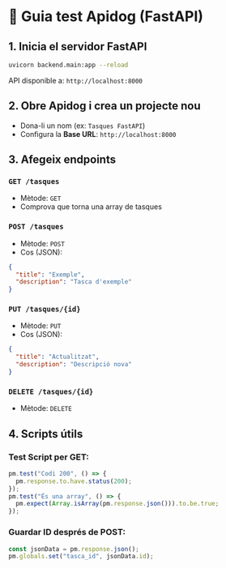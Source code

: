 # 🧪 Guia test Apidog (FastAPI)

## 1. Inicia el servidor FastAPI
```bash
uvicorn backend.main:app --reload
```
API disponible a: `http://localhost:8000`

## 2. Obre Apidog i crea un projecte nou
- Dona-li un nom (ex: `Tasques FastAPI`)
- Configura la **Base URL**: `http://localhost:8000`

## 3. Afegeix endpoints

### `GET /tasques`
- Mètode: `GET`
- Comprova que torna una array de tasques

### `POST /tasques`
- Mètode: `POST`
- Cos (JSON):
```json
{
  "title": "Exemple",
  "description": "Tasca d'exemple"
}
```

### `PUT /tasques/{id}`
- Mètode: `PUT`
- Cos (JSON):
```json
{
  "title": "Actualitzat",
  "description": "Descripció nova"
}
```

### `DELETE /tasques/{id}`
- Mètode: `DELETE`

## 4. Scripts útils

### Test Script per GET:
```js
pm.test("Codi 200", () => {
  pm.response.to.have.status(200);
});
pm.test("És una array", () => {
  pm.expect(Array.isArray(pm.response.json())).to.be.true;
});
```

### Guardar ID després de POST:
```js
const jsonData = pm.response.json();
pm.globals.set("tasca_id", jsonData.id);
```
